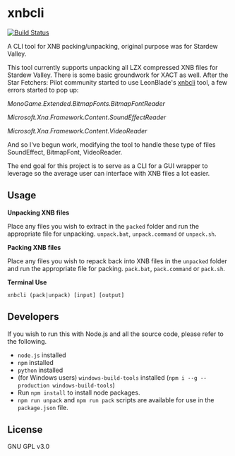 # xnbcli

[![Build Status](https://travis-ci.com/SumOfAllN00bs/xnbcli.svg?branch=master)](https://travis-ci.com/SumOfAllN00bs/xnbcli)

A CLI tool for XNB packing/unpacking, original purpose was for Stardew Valley.

This tool currently supports unpacking all LZX compressed XNB files for Stardew Valley.
There is some basic groundwork for XACT as well.
After the Star Fetchers: Pilot community started to use LeonBlade's [xnbcli](https://github.com/LeonBlade/xnbcli) tool, a few errors started to pop up:

_MonoGame.Extended.BitmapFonts.BitmapFontReader_

_Microsoft.Xna.Framework.Content.SoundEffectReader_

_Microsoft.Xna.Framework.Content.VideoReader_

And so I've begun work, modifying the tool to handle these type of files SoundEffect, BitmapFont, VideoReader.


The end goal for this project is to serve as a CLI for a GUI wrapper to leverage so the average user can interface with
XNB files a lot easier.

## Usage

**Unpacking XNB files**

Place any files you wish to extract in the `packed` folder and run the appropriate file for unpacking.  `unpack.bat`, `unpack.command` or `unpack.sh`.

**Packing XNB files**

Place any files you wish to repack back into XNB files in the `unpacked` folder and run the appropriate file for packing.  `pack.bat`, `pack.command` or `pack.sh`.

**Terminal Use**

`xnbcli (pack|unpack) [input] [output]`

## Developers

If you wish to run this with Node.js and all the source code, please refer to the following.

- `node.js` installed
- `npm` installed
- `python` installed
- (for Windows users) `windows-build-tools` installed (`npm i --g --production windows-build-tools`)
- Run `npm install` to install node packages.
- `npm run unpack` and `npm run pack` scripts are available for use in the `package.json` file.

## License
GNU GPL v3.0
